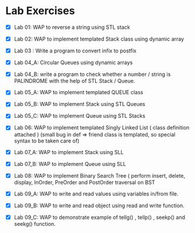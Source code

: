 # Lab Exercises


- [X] Lab 01: WAP to reverse a string using STL stack

- [X] Lab 02: WAP to implement templated Stack class using dynamic array

- [X] Lab 03 : Write a program to convert infix to postfix

- [X] Lab 04_A: Circular Queues using dynamic arrays
- [X] Lab 04_B: write a program to check whether a number / string is  PALINDROME with the help of STL Stack / Queue.

- [X] Lab 05_A: WAP to implement templated QUEUE class 
- [X] Lab 05_B: WAP to implement Stack using STL Queues
- [X] Lab 05_C: WAP to implement Queue using STL Stacks

- [X] Lab 06: WAP to implement templated Singly Linked List  ( class definition attached ) (small bug in def => friend class is templated, so special syntax to be taken care of)

- [X] Lab 07_A: WAP to implement Stack using SLL
- [X] Lab 07_B: WAP to implement Queue using SLL

- [X] Lab 08: WAP to implement Binary Search Tree ( perform insert, delete, display, InOrder, PreOrder and PostOrder traversal on BST

- [X] Lab 09_A: WAP to write and read values using variables in/from file.
- [X] Lab 09_B: WAP to write and read object using read and write function.
- [X] Lab 09_C: WAP to demonstrate example of tellg() , tellp() , seekp() and seekg() function.
